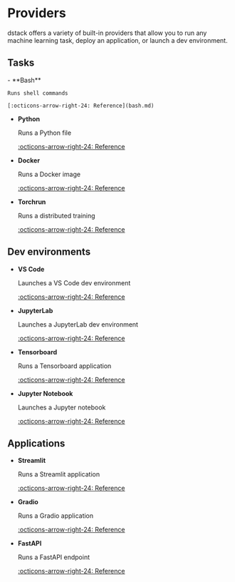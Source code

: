 # Providers

dstack offers a variety of built-in providers that allow
you to run any machine learning task, deploy an application, or launch a dev environment.

## Tasks

<div class="grid cards" markdown>
- **Bash** 

    Runs shell commands

    [:octicons-arrow-right-24: Reference](bash.md)

- **Python** 

    Runs a Python file

    [:octicons-arrow-right-24: Reference](python.md)

- **Docker** 

    Runs a Docker image

    [:octicons-arrow-right-24: Reference](docker.md)

- **Torchrun** 

    Runs a distributed training

    [:octicons-arrow-right-24: Reference](torchrun.md)

</div>

## Dev environments

<div class="grid cards" markdown>

- **VS Code** 

    Launches a VS Code dev environment

    [:octicons-arrow-right-24: Reference](code.md)

- **JupyterLab** 

    Launches a JupyterLab dev environment

    [:octicons-arrow-right-24: Reference](lab.md)

- **Tensorboard** 

    Runs a Tensorboard application

    [:octicons-arrow-right-24: Reference](tensorboard.md)

- **Jupyter Notebook** 

    Launches a Jupyter notebook

    [:octicons-arrow-right-24: Reference](notebook.md)

</div>

## Applications

<div class="grid cards" markdown>

- **Streamlit** 

    Runs a Streamlit application

    [:octicons-arrow-right-24: Reference](streamlit.md)

- **Gradio** 

    Runs a Gradio application

    [:octicons-arrow-right-24: Reference](gradio.md)

- **FastAPI** 

    Runs a FastAPI endpoint

    [:octicons-arrow-right-24: Reference](fastapi.md)

</div>

[//]: # (TODO: Custom providers)

[//]: # (TODO: Add examples for every provider)
